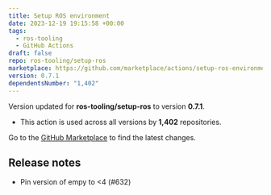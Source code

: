 ```yaml
---
title: Setup ROS environment
date: 2023-12-19 19:15:58 +00:00
tags:
  - ros-tooling
  - GitHub Actions
draft: false
repo: ros-tooling/setup-ros
marketplace: https://github.com/marketplace/actions/setup-ros-environment
version: 0.7.1
dependentsNumber: "1,402"
---
```



Version updated for **ros-tooling/setup-ros** to version **0.7.1**.
- This action is used across all versions by **1,402** repositories.

Go to the [GitHub Marketplace](https://github.com/marketplace/actions/setup-ros-environment) to find the latest changes.

## Release notes

* Pin version of empy to <4 (#632)
